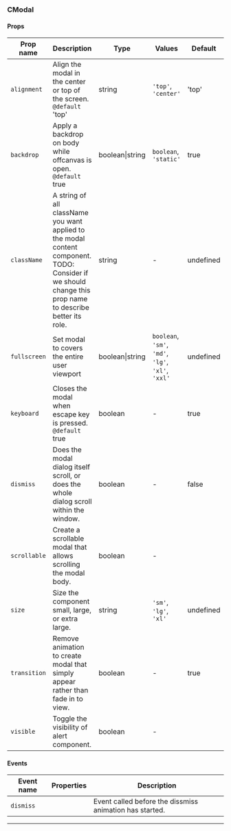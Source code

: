 ### CModal

#### Props

| Prop name               | Description                                                                                                                                                  | Type            | Values                                             | Default   |
| ----------------------- | ------------------------------------------------------------------------------------------------------------------------------------------------------------ | --------------- | -------------------------------------------------- | --------- |
| <code>alignment</code>  | Align the modal in the center or top of the screen.<br/>`@default` 'top'                                                                                     | string          | `'top'`, `'center'`                                | 'top'     |
| <code>backdrop</code>   | Apply a backdrop on body while offcanvas is open.<br/>`@default` true                                                                                        | boolean\|string | `boolean`, `'static'`                              | true      |
| <code>className</code>  | A string of all className you want applied to the modal content component.<br>TODO: Consider if we should change this prop name to describe better its role. | string          | -                                                  | undefined |
| <code>fullscreen</code> | Set modal to covers the entire user viewport                                                                                                                 | boolean\|string | `boolean`, `'sm'`, `'md'`, `'lg'`, `'xl'`, `'xxl'` | undefined |
| <code>keyboard</code>   | Closes the modal when escape key is pressed.<br/>`@default` true                                                                                             | boolean         | -                                                  | true      |
| <code>dismiss</code>    | Does the modal dialog itself scroll, or does the whole dialog scroll within the window.                                                                      | boolean         | -                                                  | false     |
| <code>scrollable</code> | Create a scrollable modal that allows scrolling the modal body.                                                                                              | boolean         | -                                                  |           |
| <code>size</code>       | Size the component small, large, or extra large.                                                                                                             | string          | `'sm'`, `'lg'`, `'xl'`                             | undefined |
| <code>transition</code> | Remove animation to create modal that simply appear rather than fade in to view.                                                                             | boolean         | -                                                  | true      |
| <code>visible</code>    | Toggle the visibility of alert component.                                                                                                                    | boolean         | -                                                  |           |

#### Events

| Event name           | Properties | Description                                             |
| -------------------- | ---------- | ------------------------------------------------------- |
| <code>dismiss</code> |            | Event called before the dissmiss animation has started. |

---
